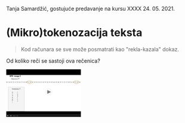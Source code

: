Tanja Samardžić, gostujuće predavanje na kursu XXXX 24. 05. 2021.

# (Mikro)tokenozacija teksta 



> Kod računara se sve može posmatrati kao "rekla-kazala" dokaz. 

Od koliko reči se sastoji ova rečenica? 

<img href="https://tube.switch.ch/videos/kk6E3wHDXv" src="BPE_0-5.png" alt="BPE steps" width="200"/>


